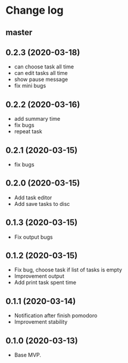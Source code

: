 # Change log

## master

## 0.2.3 (2020-03-18)

- can choose task all time
- can edit tasks all time
- show pause message
- fix mini bugs

## 0.2.2 (2020-03-16)

- add summary time
- fix bugs
- repeat task

## 0.2.1 (2020-03-15)

- fix bugs

## 0.2.0 (2020-03-15)

- Add task editor
- Add save tasks to disc

## 0.1.3 (2020-03-15)

- Fix output bugs

## 0.1.2 (2020-03-15)

- Fix bug, choose task if list of tasks is empty
- Improvement output
- Add print task spent time

## 0.1.1 (2020-03-14)

- Notification after finish pomodoro
- Improvement stability

## 0.1.0 (2020-03-13)

- Base MVP.



